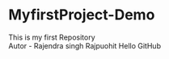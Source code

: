 # MyfirstProject-Demo
This is my first Repository
<br>
Autor - Rajendra singh Rajpuohit
Hello GitHub 
